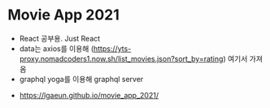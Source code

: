 # Movie App 2021

- React 공부용. Just React
- data는 axios를 이용해 (https://yts-proxy.nomadcoders1.now.sh/list_movies.json?sort_by=rating) 여기서 가져옴
- graphql yoga를 이용해 graphql server

* https://lgaeun.github.io/movie_app_2021/
